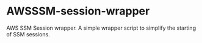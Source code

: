 # AWSSSM-session-wrapper
AWS SSM Session wrapper. A simple wrapper script to simplify the starting of SSM sessions.
